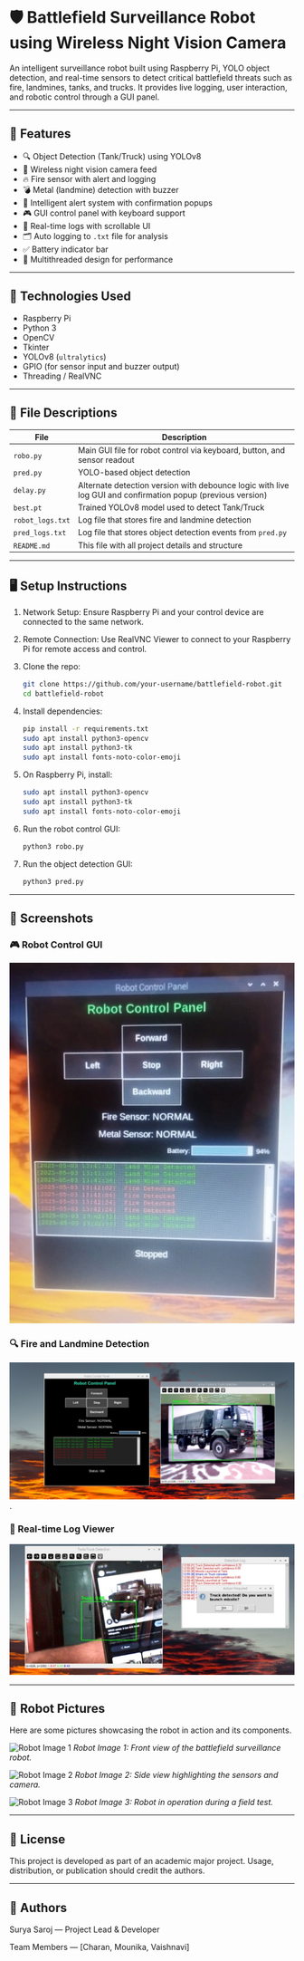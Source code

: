 # 🛡️ Battlefield Surveillance Robot using Wireless Night Vision Camera

An intelligent surveillance robot built using Raspberry Pi, YOLO object detection, and real-time sensors to detect critical battlefield threats such as fire, landmines, tanks, and trucks. It provides live logging, user interaction, and robotic control through a GUI panel.

---

## 🔧 Features

- 🔍 Object Detection (Tank/Truck) using YOLOv8
- 📸 Wireless night vision camera feed
- 🔥 Fire sensor with alert and logging
- 💣 Metal (landmine) detection with buzzer
- 🧠 Intelligent alert system with confirmation popups
- 🎮 GUI control panel with keyboard support
- 🧾 Real-time logs with scrollable UI
- 🗂️ Auto logging to `.txt` file for analysis
- ✅ Battery indicator bar
- 🧵 Multithreaded design for performance

---

## 🧱 Technologies Used

- Raspberry Pi
- Python 3
- OpenCV
- Tkinter
- YOLOv8 (`ultralytics`)
- GPIO (for sensor input and buzzer output)
- Threading / RealVNC

---

## 📁 File Descriptions

| File | Description |
|------|-------------|
| `robo.py` | Main GUI file for robot control via keyboard, button, and sensor readout |
| `pred.py` | YOLO-based object detection |
| `delay.py` | Alternate detection version with debounce logic with live log GUI and confirmation popup (previous version) |
| `best.pt` | Trained YOLOv8 model used to detect Tank/Truck |
| `robot_logs.txt` | Log file that stores fire and landmine detection |
| `pred_logs.txt` | Log file that stores object detection events from `pred.py` |
| `README.md` | This file with all project details and structure |

---

## 🖥️ Setup Instructions

1. Network Setup: Ensure Raspberry Pi and your control device are connected to the same network.

2. Remote Connection: Use RealVNC Viewer to connect to your Raspberry Pi for remote access and control.

3. Clone the repo:
   ```bash
   git clone https://github.com/your-username/battlefield-robot.git
   cd battlefield-robot
   ```
4. Install dependencies:
   ```bash
   pip install -r requirements.txt
   sudo apt install python3-opencv
   sudo apt install python3-tk
   sudo apt install fonts-noto-color-emoji
   ```
5. On Raspberry Pi, install:
   ```bash
   sudo apt install python3-opencv
   sudo apt install python3-tk
   sudo apt install fonts-noto-color-emoji
   ```
6. Run the robot control GUI:
   ```bash
   python3 robo.py
   ```
7. Run the object detection GUI:
   ```bash
   python3 pred.py
   ```

---

## 📸 Screenshots

### 🎮 Robot Control GUI
![Robot Control GUI](./images/3.jpg)


### 🔍 Fire and Landmine Detection 
![Object Detection Popup](./images/1.jpg)
.

### 🧾 Real-time Log Viewer
![Real-time Log Viewer](./images/2.jpg)


---

## 🤖 Robot Pictures

Here are some pictures showcasing the robot in action and its components.

![Robot Image 1](./images/robot1.png)
*Robot Image 1: Front view of the battlefield surveillance robot.*

![Robot Image 2](./images/robot2.png)
*Robot Image 2: Side view highlighting the sensors and camera.*

![Robot Image 3](./images/robot3.png)
*Robot Image 3: Robot in operation during a field test.*

---
## 📜 License

This project is developed as part of an academic major project. Usage, distribution, or publication should credit the authors.

---

## 🙌 Authors

Surya Saroj — Project Lead & Developer

Team Members — [Charan, Mounika, Vaishnavi]

